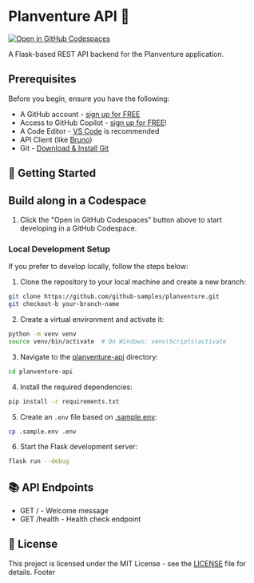 # Planventure API 🚁

[![Open in GitHub Codespaces](https://github.com/codespaces/badge.svg)](https://codespaces.new/github-samples/planventure)

A Flask-based REST API backend for the Planventure application.

## Prerequisites
Before you begin, ensure you have the following:

- A GitHub account - [sign up for FREE](https://github.com)
- Access to GitHub Copilot - [sign up for FREE](https://gh.io/gfb-copilot)!
- A Code Editor - [VS Code](https://code.visualstudio.com/download) is recommended
- API Client (like [Bruno](https://github.com/usebruno/bruno))
- Git - [Download & Install Git](https://git-scm.com/downloads)

## 🚀 Getting Started

## Build along in a Codespace

1. Click the "Open in GitHub Codespaces" button above to start developing in a GitHub Codespace.

### Local Development Setup

If you prefer to develop locally, follow the steps below:

1. Clone the repository to your local machine and create a new branch:
```sh
git clone https://github.com/github-samples/planventure.git
git checkout-b your-branch-name
```

2. Create a virtual environment and activate it:
```sh
python -m venv venv
source venv/bin/activate  # On Windows: venv\Scripts\activate
```

3. Navigate to the [planventure-api](/planventure-api/) directory:
```sh
cd planventure-api
```

4. Install the required dependencies:
```sh
pip install -r requirements.txt
```

5. Create an `.env` file based on [.sample.env](.sample.env):
```sh
cp .sample.env .env
```

6. Start the Flask development server:
```sh
flask run --debug
```

## 📚 API Endpoints
- GET / - Welcome message
- GET /health - Health check endpoint

## 📝 License

This project is licensed under the MIT License - see the [LICENSE](LICENSE) file for details.
Footer
